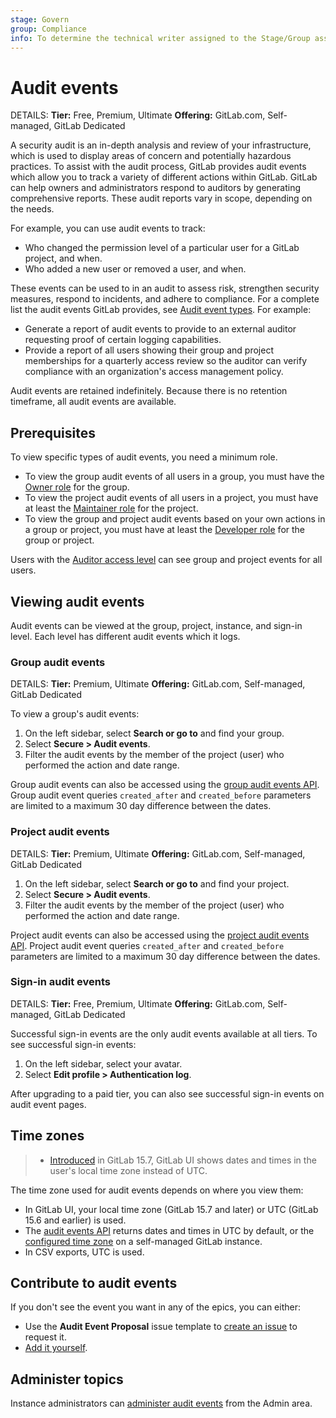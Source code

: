 ```yaml
---
stage: Govern
group: Compliance
info: To determine the technical writer assigned to the Stage/Group associated with this page, see https://handbook.gitlab.com/handbook/product/ux/technical-writing/#assignments
---
```


# Audit events

DETAILS:
**Tier:** Free, Premium, Ultimate
**Offering:** GitLab.com, Self-managed, GitLab Dedicated

A security audit is an in-depth analysis and review of your infrastructure, which is used to display
areas of concern and potentially hazardous practices. To assist with the audit process, GitLab provides
audit events which allow you to track a variety of different actions within GitLab.
GitLab can help owners and administrators respond to auditors by generating
comprehensive reports. These audit reports vary in scope, depending on the
needs.

For example, you can use audit events to track:

- Who changed the permission level of a particular user for a GitLab project, and when.
- Who added a new user or removed a user, and when.

These events can be used to in an audit to assess risk, strengthen security measures, respond to incidents, and adhere to compliance. For a complete list the audit
events GitLab provides, see [Audit event types](../../user/compliance/audit_event_types.md). For example:

- Generate a report of audit events to provide to an external auditor requesting proof of certain logging capabilities.
- Provide a report of all users showing their group and project memberships for a quarterly access review so the auditor can verify compliance with an organization's access management policy.

Audit events are retained indefinitely. Because there is no retention timeframe, all audit events are available.

## Prerequisites

To view specific types of audit events, you need a minimum role.

- To view the group audit events of all users in a group, you must have the [Owner role](../permissions.md#roles) for the group.
- To view the project audit events of all users in a project, you must have at least the [Maintainer role](../permissions.md#roles) for the project.
- To view the group and project audit events based on your own actions in a group or project, you must have at least the [Developer role](../permissions.md#roles)
  for the group or project.

Users with the [Auditor access level](../../administration/auditor_users.md) can see group and project events for all users.

## Viewing audit events

Audit events can be viewed at the group, project, instance, and sign-in level. Each level has different audit events which it logs.

### Group audit events

DETAILS:
**Tier:** Premium, Ultimate
**Offering:** GitLab.com, Self-managed, GitLab Dedicated

To view a group's audit events:

1. On the left sidebar, select **Search or go to** and find your group.
1. Select **Secure > Audit events**.
1. Filter the audit events by the member of the project (user) who performed the action and date range.

Group audit events can also be accessed using the [group audit events API](../../api/audit_events.md#group-audit-events). Group audit event queries `created_after` and `created_before` parameters are limited to a maximum 30 day difference between the dates.

### Project audit events

DETAILS:
**Tier:** Premium, Ultimate
**Offering:** GitLab.com, Self-managed, GitLab Dedicated

1. On the left sidebar, select **Search or go to** and find your project.
1. Select **Secure > Audit events**.
1. Filter the audit events by the member of the project (user) who performed the action and date range.

Project audit events can also be accessed using the [project audit events API](../../api/audit_events.md#project-audit-events). Project audit event queries `created_after` and `created_before` parameters are limited to a maximum 30 day difference between the dates.

### Sign-in audit events

DETAILS:
**Tier:** Free, Premium, Ultimate
**Offering:** GitLab.com, Self-managed, GitLab Dedicated

Successful sign-in events are the only audit events available at all tiers. To see successful sign-in events:

1. On the left sidebar, select your avatar.
1. Select **Edit profile > Authentication log**.

After upgrading to a paid tier, you can also see successful sign-in events on audit event pages.

## Time zones

> - [Introduced](https://gitlab.com/gitlab-org/gitlab/-/issues/242014) in GitLab 15.7, GitLab UI shows dates and times in the user's local time zone instead of UTC.

The time zone used for audit events depends on where you view them:

- In GitLab UI, your local time zone (GitLab 15.7 and later) or UTC (GitLab 15.6 and earlier) is used.
- The [audit events API](../../api/audit_events.md) returns dates and times in UTC by default, or the
  [configured time zone](../../administration/timezone.md) on a self-managed GitLab instance.
- In CSV exports, UTC is used.

## Contribute to audit events

If you don't see the event you want in any of the epics, you can either:

- Use the **Audit Event Proposal** issue template to
  [create an issue](https://gitlab.com/gitlab-org/gitlab/-/issues/new?issuable_template=Audit%20Event%20Proposal) to request it.
- [Add it yourself](../../development/audit_event_guide/index.md).

## Administer topics

Instance administrators can [administer audit events](../../administration/audit_event_reports.md) from the Admin area.
